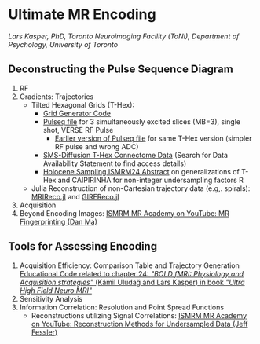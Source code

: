 Ultimate MR Encoding
====================

_Lars Kasper, PhD, Toronto Neuroimaging Facility (ToNI), Department of Psychology, University of Toronto_


Deconstructing the Pulse Sequence Diagram
-----------------------------------------

1. RF
2. Gradients: Trajectories
    - Tilted Hexagonal Grids (T-Hex): 
        - [Grid Generator Code](https://gitlab.ethz.ch/mengel/thex)
        - [Pulseq file](THex_MB3_RF_VERSE_ExampleSequence.seq.seq) for 3 simultaneously excited slices (MB=3), single shot, VERSE RF Pulse
            - [Earlier version of Pulseq file](THex_MB3_LowADC_ExampleSequence) for same T-Hex version (simpler RF pulse and wrong ADC)
        - [SMS-Diffusion T-Hex Connectome Data](https://onlinelibrary.wiley.com/doi/full/10.1002/mrm.29953) (Search for Data Availability Statement to find access details)
        - [Holocene Sampling ISMRM24 Abstract](https://submissions.mirasmart.com/ISMRM2024/ViewSubmissionFile.aspx?mode=videoabs&validate=false&sbmID=3352) on generalizations of T-Hex and CAIPIRINHA for non-integer undersampling factors R
    - Julia Reconstruction of non-Cartesian trajectory data (e.g,. spirals): [MRIReco.jl](https://github.com/MagneticResonanceImaging/MRIReco.jl) and [GIRFReco.jl](https://github.com/BRAIN-TO/GIRFReco.jl)
3. Acquisition
4. Beyond Encoding Images: [ISMRM MR Academy on YouTube: MR Fingerprinting (Dan Ma)](https://www.youtube.com/watch?v=zWO09lNGYao&list=PLbkiZxYouIu4koswmke1ZVjZrFLhkCGeb&index=4)

Tools for Assessing Encoding
----------------------------

1. Acquisition Efficiency: Comparison Table and Trajectory Generation [Educational Code related to  chapter 24: _"BOLD fMRI: Physiology and Acquisition strategies"_ (Kâmil Uludağ and Lars Kasper) in book *"Ultra High Field Neuro MRI"*](https://github.com/BRAIN-TO/book-chapter-uhf-neuro-mri)
2. Sensitivity Analysis
3. Information Correlation: Resolution and Point Spread Functions
    - Reconstructions utilizing Signal Correlations: [ISMRM MR Academy on YouTube: Reconstruction Methods for Undersampled Data (Jeff Fessler)](https://www.youtube.com/watch?v=itO5SnNKwdE&list=PLbkiZxYouIu4koswmke1ZVjZrFLhkCGeb)